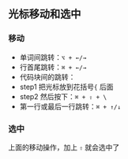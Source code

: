 ## 光标移动和选中

### 移动

- 单词间跳转：`⌥ + ←/→`
- 行首尾跳转：`⌘ + ←/→`
- 代码块间的跳转：
- step1 把光标放到花括号`{` 后面
- step2 然后按下：`⌘ + ⇧ + \`
- 第一行或最后一行跳转：`⌘ + ↑/↓`

### 选中

上面的移动操作，加上 `⇧` 就会选中了
